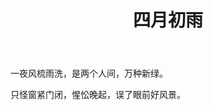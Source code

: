﻿---
layout: post
title: 四月初雨
description: 早晨去买包子吃，发现很好看，可惜手机像素太低，整首拙劣小词算是记事了。
category: blog
---

一夜风梳雨洗，是两个人间，万种新绿。

只怪窗紧门闭，惺忪晚起，误了眼前好风景。

